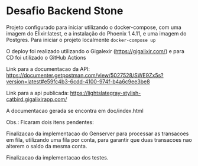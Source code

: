 # Desafio Backend Stone


Projeto configurado para iniciar utilizando o docker-compose, com uma imagem do Elixir:latest, e a instalação do Phoenix 1.4.11, e uma imagem do Postgres.
Para iniciar o projeto localmente `docker-compose up`

O deploy foi realizado utilizando o Gigalexir (https://gigalixir.com/) e para CD foi utilizado o GitHub Actions

Link para a documentacao da API: https://documenter.getpostman.com/view/5027528/SWE9Zx5s?version=latest#e59fc4b3-6cdd-4100-974f-b4a6c9ee3be8

Link para a api publicada: https://lightslategray-stylish-catbird.gigalixirapp.com/

A documentacao gerada se encontra em doc/index.html

Obs.:
Ficaram dois itens pendentes:

Finalizacao da implementacao do Genserver para processar as transacoes em fila, utilizando uma fila por conta, para garantir que duas transacoes nao alterem o saldo da mesma conta.

Finalizacao da implementacao dos testes.

